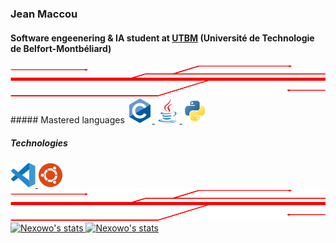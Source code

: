### Jean Maccou

#### Software engeenering & IA student at <a href="https://www.utbm.fr/">UTBM</a> (Université de Technologie de Belfort-Montbéliard)

<img src ="https://github.com/Nexowo/Nexowo/blob/main/Images/toppng.com-red-line-png-red-abstract-lines-997x213.png" alt="separator" width="100%" height="50"/>
##### Mastered languages

<!-- C -->
<a href="https://en.wikipedia.org/wiki/C_(programming_language)" target="_blank"> 
<img src="https://raw.githubusercontent.com/devicons/devicon/master/icons/c/c-original.svg" alt="c" width="40" height="40"/>
</a>

<!-- Java -->
<a href="https://www.java.com/en/" target="_blank"> 
<img src="https://raw.githubusercontent.com/devicons/devicon/master/icons/java/java-original.svg" alt="Java" width="40" height="40"/> 
</a>

<!-- Python -->
<a href="https://www.python.org/" target="_blank"> 
<img src="https://raw.githubusercontent.com/devicons/devicon/master/icons/python/python-original.svg" alt="Python" width="40" height="40"/> 
</a>

<br>

##### Technologies

<!-- VsCode -->
<a href="https://code.visualstudio.com/" target="_blank"> 
<img src="https://raw.githubusercontent.com/devicons/devicon/master/icons/vscode/vscode-original.svg" alt="VsCode" width="40" height="40"/> 
</a> 

<!-- Ubuntu -->
<a href="https://ubuntu.com/" target="_blank"> 
<img src="https://raw.githubusercontent.com/devicons/devicon/master/icons/ubuntu/ubuntu-plain.svg" alt="Ubuntu" width="40" height="40"/> 
</a> 

<img src ="https://github.com/Nexowo/Nexowo/blob/main/Images/toppng.com-red-line-png-red-abstract-lines-997x213.png" alt="separator" width="100%" height="50"/>

<div width="100%">
<a href="https://github.com/Nexowo?tab=repositories" target="_blank">
<img height="200" src="https://github-readme-stats.vercel.app/api?username=Nexowo&count_private=true&show_icons=true&theme=chartreuse-dark" alt="Nexowo's stats" /> 
<img height="200" src="https://github-readme-stats.vercel.app/api/top-langs/?username=Nexowo&theme=chartreuse-dark&layout=compact" alt="Nexowo's stats"/>
</a>
</div>
